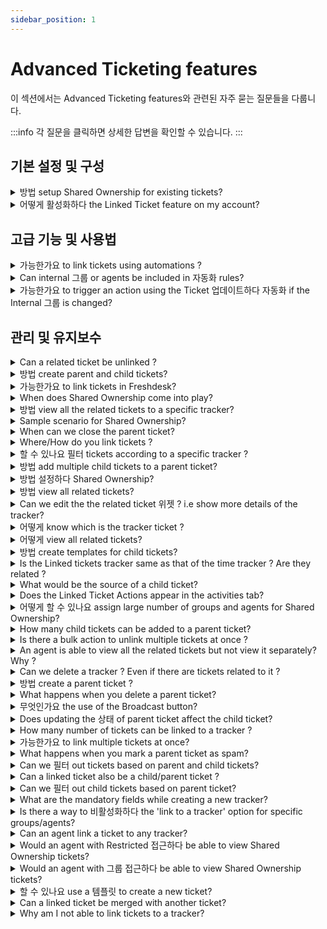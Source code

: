 ```yaml
---
sidebar_position: 1
---
```


# Advanced Ticketing features

이 섹션에서는 Advanced Ticketing features와 관련된 자주 묻는 질문들을 다룹니다.

:::info
각 질문을 클릭하면 상세한 답변을 확인할 수 있습니다.
:::


## 기본 설정 및 구성

<details>
<summary>방법 setup Shared Ownership for existing tickets?</summary>

<div rel="clipboard_data"><p>On the ticket details page select and<span></span><u>update</u><span></span>following:</p><ol><li>Internal Groups</li><li>Internal Agent</li></ol></div><p><br /></p>

</details>

<details>
<summary>어떻게 활성화하다 the Linked Ticket feature on my account?</summary>

<p dir="ltr">To enable Linked Tickets,</p><p dir="ltr"><br /></p><p dir="ltr">Go to <strong dir="ltr">Admin&gt;Support operation&gt;Advanced ticketing&gt;&nbsp;</strong>toggle on<strong dir="ltr">&nbsp;Linked tickets</strong></p><p dir="ltr"><br /></p><p dir="ltr"><strong dir="ltr"><img src="#" style={{ fontSize: "16px" }} class="fr-fic fr-dib fr-bordered" /></strong><br /></p>

</details>


## 고급 기능 및 사용법

<details>
<summary>가능한가요 to link tickets using automations ?</summary>

No. Tickets cannot be linked to trackers by using any of the four automations.

</details>

<details>
<summary>Can internal 그룹 or agents be included in 자동화 rules?</summary>

<p >Internal groups or agents can be set in the Conditions and Actions in automation rules that run on ticket creation or ticket updates.</p><p ><br /></p>

</details>

<details>
<summary>가능한가요 to trigger an action using the Ticket 업데이트하다 자동화 if the Internal 그룹 is changed?</summary>

<p dir="ltr"><span style={{ fontSize: "16px" }}><span dir="ltr" style={{ fontSize: "16px" }}>Within the Ticket Update automation rule, the Internal group can be included in the Conditions and Actions sections, but it is not possible to trigger an Event specifically when the internal group is changed.</span></span></p><p><br /></p>

</details>


## 관리 및 유지보수

<details>
<summary>Can a related ticket be unlinked ?</summary>

<p dir="ltr">Yes it is possible. To unlink the ticket from the Tracker, Go to <strong>Linked Tickets</strong> and click<strong dir="ltr">&nbsp;Unlink</strong>. <span style={{ fontSize: "16px" }}>This permanently unlinks the ticket from that tracker and CANNOT be undone.</span>&nbsp;</p><p dir="ltr"><br /></p><p dir="ltr"><img src="#" style={{ fontSize: "16px" }} class="fr-fic fr-fil fr-dib" /></p>

</details>

<details>
<summary>방법 create parent and child tickets?</summary>

<p>You may open a ticket, click on ‘Add Child’ and choose between "Using a Template" and "New Child Ticket". The original ticket will become the parent ticket and the child ticket will be created as a new ticket. This feature is available from the Estate Plan onwards on Freshdesk.</p><p><br /></p>

</details>

<details>
<summary>가능한가요 to link tickets in Freshdesk?</summary>

Yes, it is possible. By using trackers ,tickets can be linked in Freshdesk.

</details>

<details>
<summary>When does Shared Ownership come into play?</summary>

When there are multiple agents involved in a single ticket, we could make use of Shared Ownership. Whether it is a customer facing agent or an internal agent, all are kept in the loop on any action done within the ticket.<p><br /></p>

</details>

<details>
<summary>방법 view all the related tickets to a specific tracker?</summary>

<p>Yes, it would be possible to view all the tickets linked to a tracker. </p><p><br /></p><p>Here are the steps: </p><p>Step 1: Filter the tickets of tracker type in the Association Type field. </p><p>Step 2: Select the tracker, the one you wish to view all the related tickets.</p><p>Step 3: Click on X Related tickets on the right hand side of the page.The list of all the related tickets is shown.Here X= Number of related tickets.</p><p><br /></p><p>However as of now, this information is not available as a metrics with Reports.</p>

</details>

<details>
<summary>Sample scenario for Shared Ownership?</summary>

<p>A ticket comes from an e-commerce company which has issues relating to a bug as well a query regarding a feature. </p><p>Query is solved by the customer facing agent(Primary agent).</p><p>Bug is solved by the internal agent(Developer).</p><p><br /></p><p>Shared Ownership helps in dynamically checking the status of work on a single ticket, keeping both the agents in the loop.</p><p><br /></p>

</details>

<details>
<summary>When can we close the parent ticket?</summary>

<p>A Child Ticket is essentially a subdivision of the Parent Ticket. The Parent Ticket can be closed only if all of its Child Tickets are either Closed or Resolved.</p><p><br /></p>

</details>

<details>
<summary>Where/How do you link tickets ?</summary>

<p>Go to the <strong>Tickets Tab &gt; Click on the required ticket &gt; Expand the 'Linked Tickets' panel on the extreme right &gt; Create a new tracker or choose to link it to an existing tracker.</strong></p><p><br /></p><p dir="ltr">This feature is available only from the<strong dir="ltr">&nbsp;Pro/Garden Plan&nbsp;</strong>onwards in Freshdesk.</p><p dir="ltr"><br /></p><p dir="ltr"><img src="#" style={{ fontSize: "16px" }} class="fr-fic fr-fil fr-dib" /></p><p><br /></p><p>Click <a href="https://support.freshdesk.com/support/solutions/articles/224695-setting-up-linked-tickets" rel="noreferrer noopener" target="_blank">here</a> to know more about Linked tickets.</p>

</details>

<details>
<summary>할 수 있나요 필터 tickets according to a specific tracker ?</summary>

No, it is not possible to do so. In order to view all the related tickets of that tracker, go to the tracker itself and click on related tickets.

</details>

<details>
<summary>방법 add multiple child tickets to a parent ticket?</summary>

<p> After creating a new child ticket, click on ’Save and New Child’ to add a new child. You could also click on "Add Child" option within a Parent Ticket to create a new child ticket.</p>

</details>

<details>
<summary>방법 설정하다 Shared Ownership?</summary>

<p >You would have to install the Shared Ownership App on your account as shown in this <a href="https://support.freshdesk.com/support/solutions/articles/224194-enabling-shared-ownership" rel="noopener noreferrer" target="_blank">solution article</a>.</p><p ><br /></p><p >After this is done, there are two steps involved.</p><p ><br /></p><p ><strong >1. Map internal groups to a ticket status:</strong></p><p ><br /></p><p dir="ltr">Go to <strong>Admin &gt; Workflows &gt; Ticket fields </strong></p><p >Excluding the 4 basic statuses of ticket, map the custom statuses under<span ></span><u >Mapped Internal Groups</u>.</p><p >NOTE: Don't forget to include<span ></span><u >Customer responded</u>.</p><p ><br /></p><p ><strong >2. Set up automation rules to make sure everyone's in the loop:</strong></p><p ><br /></p><p dir="ltr">Go to <strong dir="ltr">Admin &gt; Workflows &gt; Automations &gt; Ticket updates &gt; New rule</strong></p><p ><br /><strong ><u >Set up a new automation rule as below:</u></strong></p><p ><br /></p><p ><strong >When an action is performed by</strong></p><p >Requester</p><p ><br /></p><p ><strong >Involves any of these events</strong></p><p >Reply IS sent</p><p ><br /></p><p ><strong >On tickets with these properties</strong></p><p >Status is NOT &gt; Open OR Waiting on Third party OR Waiting on Sellers team</p><p ><br /></p><p ><strong >Perform these actions:</strong></p><p >Set status as &gt; OPEN</p><p >Send email to Agent &gt; Assigned Agent</p><p ><br /></p>

</details>

<details>
<summary>방법 view all related tickets?</summary>

<p dir="ltr">In the tickets list page, the ticket with the separate tag that indicates <strong>Tracker</strong> is the main tracker ticket. Also, it is possible to filter all the tracker tickets in the helpdesk. This can be done by choosing <strong>T</strong><strong dir="ltr">racker</strong> in the<strong>&nbsp;Association Type dropdown field</strong>.</p><p><br /></p><p><img src="#" style={{ fontSize: "16px" }} class="fr-fic fr-dib fr-bordered" /></p><p dir="ltr">To view related tickets,</p><p dir="ltr"><br /></p><p dir="ltr">Go to <strong dir="ltr">Tickets&nbsp;</strong>&gt;select the<strong >&nbsp;Tracker ticket</strong> &gt; click on <strong >Related</strong><strong dir="ltr">&nbsp;Tickets.</strong></p><p dir="ltr"><br /></p><p dir="ltr"><strong dir="ltr"><img src="#" style={{ fontSize: "16px" }} class="fr-fic fr-dib" /></strong><br /></p>

</details>

<details>
<summary>Can we edit the the related ticket 위젯 ? i.e show more details of the tracker?</summary>

No it is not possible to show more details of the tracker in the widget. In order to get more details of the tracker , the agent can view it separately.

</details>

<details>
<summary>어떻게 know which is the tracker ticket ?</summary>

<p dir="ltr">In the tickets list page, the ticket with the separate tag that indicates <strong>Tracker</strong> is the main tracker ticket. Also, it is possible to filter all the tracker tickets in the helpdesk. This can be done by choosing <strong>T</strong><strong dir="ltr">racker</strong> in the<strong>&nbsp;Association Type dropdown field</strong>.</p><p><br /></p><p><img src="#" style={{ fontSize: "16px" }} class="fr-fic fr-dib fr-bordered" /></p>

</details>

<details>
<summary>어떻게 view all related tickets?</summary>

In the tickets tab, the tickets having the tag Related Ticket are related/linked to a ticket.

</details>

<details>
<summary>방법 create templates for child tickets?</summary>

<p dir="ltr">Under <strong>Admin &gt; Agent Productivity &gt; Ticket Templates &gt; New Template</strong>, you could add a new ticket template and choose "Save and Add Child" to create a template for Parent Ticket. Once this is done, you would be able to add Child Ticket Templates under this Parent Ticket Template.</p><p><br /></p><p>To apply a template to the child ticket click on ‘<strong>Use existing template</strong>’ while creating a new child ticket.</p><p><br /></p>

</details>

<details>
<summary>Is the Linked tickets tracker same as that of the time tracker ? Are they related ?</summary>

No, both the trackers are completely different. The first one is used to link tickets which creates a separate tracker ticket.Whereas the latter is used to calculate the amount of time spent on a particular ticket.

</details>

<details>
<summary>What would be the source of a child ticket?</summary>

<p>Since the ticket is created by an agent, the source of the ticket would be phone.</p><p><br /></p>

</details>

<details>
<summary>Does the Linked Ticket Actions appear in the activities tab?</summary>

All the activities that are carried out with respect to the ticket are shown in the activities tab. In this case, even when tickets are linked to a tracker is shown in the activities tab,

</details>

<details>
<summary>어떻게 할 수 있나요 assign large number of groups and agents for Shared Ownership?</summary>

<div rel="clipboard_data"><p>There are 2 ways to do it.</p><p><br /></p><p>-<span></span><strong>Bulk Mode</strong></p><p>Select the necessary tickets to perform bulk actions.</p><p><br /></p><p><font>-<span></span><strong>Using Scenario Automation</strong></font></p><p><font>Option to execute a scenario is directly available in the drop down menu.</font></p></div><p><br /></p>

</details>

<details>
<summary>How many child tickets can be added to a parent ticket?</summary>

<p dir="ltr">We can add a maximum of 50 child tickets to a parent ticket.</p><p><br /></p>

</details>

<details>
<summary>Is there a bulk action to unlink multiple tickets at once ?</summary>

No. It is only possible to unlink a ticket in the ticket details page. Multiple unlinks are not available as of now.

</details>

<details>
<summary>An agent is able to view all the related tickets but not view it separately? Why ?</summary>

<div style={{ fontSize: "16px" }}><p style={{ fontSize: "16px" }}><span style={{ fontSize: "16px" }}>That agent would be having restricted or group access and hence the related tickets are out of the agent's scope.</span></p><p style={{ fontSize: "16px" }}><br /></p><p style={{ fontSize: "16px" }}><span dir="ltr" style={{ fontSize: "16px" }}>To can give the agent access to view tickets,</span></p><ul><li style={{ fontSize: "16px" }}><span dir="ltr" style={{ fontSize: "16px" }}>Go to <strong dir="ltr">Admin &gt; Teams &gt; Agents &gt; Edit Agent</strong></span></li><li style={{ fontSize: "16px" }}><span dir="ltr" style={{ fontSize: "16px" }}>Scroll down to Scope and edit the scope of the agent.</span></li></ul><p><span dir="ltr" style={{ fontSize: "16px" }}><img src="#" style={{ fontSize: "16px" }} class="fr-fic fr-dib fr-bordered" /></span></p><p><br /></p><p><span dir="ltr" style={{ fontSize: "16px" }}>Learn more about agent scope <a href="https://support.freshdesk.com/en/support/solutions/articles/50000002804" rel="noreferrer" target="_blank">here</a>.</span></p></div><p><br /></p>

</details>

<details>
<summary>Can we delete a tracker ? Even if there are tickets related to it ?</summary>

<p dir="ltr">Yes it is possible to delete a tracker.&nbsp;</p><p dir="ltr"><br /></p><ul><li dir="ltr">Go to the <strong>Tracker.</strong></li><li dir="ltr">Click on the three dots for <strong dir="ltr">More options</strong> and select <strong dir="ltr">Delete.</strong></li><li dir="ltr">Once you delete a tracker, its related tickets will be permanently unlinked which <strong>cannot</strong> be restored.</li></ul><p><img src="#" style={{ fontSize: "16px" }} class="fr-fic fr-dib fr-bordered" /></p>

</details>

<details>
<summary>방법 create a parent ticket ?</summary>

<p style={{ fontSize: "16px" }}><strong style={{ fontSize: "16px" }}>Quick guide to set up Parent Child Ticketing:</strong></p><ol style={{ fontSize: "16px" }}><li dir="ltr" style={{ fontSize: "16px" }}>Log in to your Freshdesk portal as an Administrator.</li><li style={{ fontSize: "16px" }}>Go to <strong style={{ fontSize: "16px" }}>Admin</strong><strong dir="ltr" style={{ fontSize: "16px" }}>&nbsp;&gt; Support Operations &gt; Advanced Ticketing</strong>.</li><li style={{ fontSize: "16px" }}>Enable the toggle for <strong dir="ltr" style={{ fontSize: "16px" }}>Parent-Child Ticketing</strong>.<br /><strong dir="ltr" style={{ fontSize: "16px" }}><img src="#" class="fr-fic fr-fil fr-dib fr-bordered" style={{ fontSize: "16px" }} /></strong></li></ol><p><br /></p><p><span dir="ltr" style={{ fontSize: "16px" }}>Parent-Child Ticketing will now be enabled in your account.</span></p><p dir="ltr"><br /></p><p dir="ltr">To create a parent-child relationship, add a child ticket to any existing or new ticket.</p><p dir="ltr"><img src="#" style={{ fontSize: "16px" }} class="fr-fic fr-fil fr-dib" /></p>

</details>

<details>
<summary>What happens when you delete a parent ticket?</summary>

<div rel="clipboard_data"><p>The parent ticket will be deleted and the associated child tickets will be unlinked from the parent ticket.</p></div><p><br /></p>

</details>

<details>
<summary>무엇인가요 the use of the Broadcast button?</summary>

<p dir="ltr"><span dir="ltr" style={{ fontSize: "16px" }}>With all the related tickets linked to the Tracker, the team working on it can notify the agents on the progress by using an internal broadcast message.</span></p><p dir="ltr" style={{ fontSize: "16px" }}><span style={{ fontSize: "16px" }}><span style={{ fontSize: "16px" }}>Once the message is broadcasted on the Tracker ticket, it would be relayed on all the related tickets automatically. This broadcast message would be visible only to agents on the account.</span></span></p><ul style={{ fontSize: "16px" }}><li dir="ltr" style={{ fontSize: "16px" }}><p style={{ fontSize: "16px" }}><span style={{ fontSize: "16px" }}><span style={{ fontSize: "16px" }}>To broadcast an internal message to agents who are assigned to related tickets, click on <strong style={{ fontSize: "16px" }}>Broadcast</strong>.&nbsp;</span></span></p></li></ul><p class="article_note" style={{ fontSize: "16px" }}><span style={{ fontSize: "16px" }}><span style={{ fontSize: "16px" }}><strong dir="ltr" style={{ fontSize: "16px" }}>Note:</strong> Only agents who have access to the Tracker ticket will be able to send a broadcast message.</span></span></p><ul ><li dir="ltr"><span style={{ fontSize: "16px" }}>Enter the message and click Broadcast. The message will be sent to all the related tickets that are linked with the Tracker.</span></li></ul><p><img src="#" style={{ fontSize: "16px" }} class="fr-fic fr-fil fr-dib" /></p><p><br /></p><p ><span style={{ fontSize: "16px" }}>The broadcast message will be added to any new tickets linked to the Tracker. At any point of time, any related ticket will only have the last broadcasted message. That is, if a new message is broadcasted, it will replace the existing message with the new one. The agents can include the message in their replies on the related tickets using the <strong style={{ fontSize: "16px" }}>Insert this message into reply</strong> option</span></p><p style={{ fontSize: "16px" }}><span style={{ fontSize: "16px" }}><span style={{ fontSize: "16px" }}><br /></span></span></p><p class="article_note" ><span style={{ fontSize: "16px" }}><span style={{ fontSize: "16px" }}><strong style={{ fontSize: "16px" }}>Note:</strong>&nbsp;</span></span><span dir="ltr" style={{ fontSize: "16px" }}>When a message is broadcasted from the Tracker ticket, a hardcoded email notification will be sent to the assigned agent and the <a href="https://support.freshdesk.com/support/solutions/articles/37560-monitoring-important-tickets-by-becoming-a-watcher-" rel="noreferrer noopener" style={{ fontSize: "16px" }} target="_blank">watcher(s)</a> added on the related tickets. &nbsp;</span></p><p dir="ltr"><br /></p>

</details>

<details>
<summary>Does updating the 상태 of parent ticket affect the child ticket?</summary>

<p dir="ltr"><span dir="ltr" style={{ fontSize: "16px" }}>No, changing the status of the parent ticket will not impact the status of the child tickets. However, if you wish to achieve this, you can utilize an automation rule. Here is a sample automation rule summary -<br /><br /><img src="#" style={{ fontSize: "16px" }} class="fr-fic fr-dib fr-bordered fr-shadow" /><br /></span></p><p ><br /></p>

</details>

<details>
<summary>How many number of tickets can be linked to a tracker ?</summary>

To a single tracker, a maximum of 300 tickets can be linked to it.

</details>

<details>
<summary>가능한가요 to link multiple tickets at once?</summary>

To link multiple tickets, we have to goto the ticket details page separately of each ticket and link them individually to a tracker. As of now there is no option under Bulk Actions to carry out this function.

</details>

<details>
<summary>What happens when you mark a parent ticket as spam?</summary>

<p>The child tickets associated with the parent ticket will be unlinked and the changes<span> cannot</span><span></span>be restored. However, the child tickets would not be marked as spam.</p><p><br /></p>

</details>

<details>
<summary>Can we 필터 out tickets based on parent and child tickets?</summary>

<p dir="ltr">Yes, we can filter out tickets based on parent and child tickets.&nbsp;</p><ul><li dir="ltr">Go to<strong>&nbsp;Tickets</strong>.</li><li dir="ltr">Under the <strong>Filters section</strong> on the left hand side, click on <strong>Association Type</strong>.</li><li dir="ltr">Select the type of association as <strong>Parent or Child</strong> to filter out the corresponding tickets.&nbsp;</li></ul><p><br /></p><p><img src="#" style={{ fontSize: "16px" }} class="fr-fic fr-dib fr-bordered" /></p><p><br /></p><p><br /></p><p><br /></p>

</details>

<details>
<summary>Can a linked ticket also be a child/parent ticket ?</summary>

<p>No, tickets can be associated via trackers or the parent-child method, but not both.</p>

</details>

<details>
<summary>Can we 필터 out child tickets based on parent ticket?</summary>

<p>No, you cannot filter out child tickets based on the parent ticket. However, you can go to the parent ticket and view the child tickets associated with it.</p>

</details>

<details>
<summary>What are the mandatory fields while creating a new tracker?</summary>

<p dir="ltr"><span dir="ltr" style={{ fontSize: "16px" }}>Two fields are mandatory while creating a new tracker :<br /><br />1. <strong>Requester field</strong> -&nbsp;</span><br /><span dir="ltr" style={{ fontSize: "16px" }}>The agent creating the tracker ticket is also the requester.<br />There is an option for the agent to create the tracker under their name or the name of one of their colleagues.<br /><br /><img src="#" style={{ fontSize: "16px" }} class="fr-fic fr-dib fr-bordered fr-shadow" /><br />2. <strong>Subject field</strong> - This defines the name/<span dir="ltr" style={{ fontSize: "16px" }}>description o</span>f the tracker.<br /><br />If there are any additional fields designated as mandatory under the Admin &gt; Ticket fields section, those fields should also be filled in to create a tracker.<br /></span></p>

</details>

<details>
<summary>Is there a way to 비활성화하다 the 'link to a tracker' option for specific groups/agents?</summary>

<div rel="clipboard_data"><span dir="ltr" style={{ fontSize: "16px" }}>You can create a custom role and manage the <strong style={{ fontSize: "16px" }}>Ticket</strong> access for the agents assigned to the role under <strong dir="ltr" style={{ fontSize: "16px" }}>Permissions.</strong>&nbsp;</span></div><p style={{ fontSize: "16px" }}><span style={{ fontSize: "16px" }}><span style={{ fontSize: "16px" }}><br /></span></span></p><p style={{ fontSize: "16px" }}><span style={{ fontSize: "16px" }}><span style={{ fontSize: "16px" }}><span dir="ltr" style={{ fontSize: "16px" }}>To disable the option for agents to link tickets,</span></span></span></p><ul><li style={{ fontSize: "16px" }}><span style={{ fontSize: "16px" }}><span style={{ fontSize: "16px" }}><span dir="ltr" style={{ fontSize: "16px" }}>Go to <strong dir="ltr" style={{ fontSize: "16px" }}>Admin &gt; Teams &gt; Roles&nbsp;</strong></span></span></span></li><li style={{ fontSize: "16px" }}><span style={{ fontSize: "16px" }}><span style={{ fontSize: "16px" }}><span dir="ltr" style={{ fontSize: "16px" }}>Create a <strong dir="ltr" style={{ fontSize: "16px" }}>New Role&nbsp;</strong>or click <strong dir="ltr" style={{ fontSize: "16px" }}>Edit&nbsp;</strong>next to an existing custom role.</span></span></span></li><li style={{ fontSize: "16px" }}><span style={{ fontSize: "16px" }}><span style={{ fontSize: "16px" }}><span dir="ltr" style={{ fontSize: "16px" }}>Scroll down to <strong dir="ltr" style={{ fontSize: "16px" }}>Permissions.</strong></span></span></span></li><li><span style={{ fontSize: "16px" }}><span style={{ fontSize: "16px" }}><span dir="ltr" style={{ fontSize: "16px" }}>Under the Tickets tab, uncheck the box next to <strong dir="ltr">Create a linked ticket.</strong></span></span></span></li></ul><p><br /></p><p><img src="#" style={{ fontSize: "16px" }} class="fr-fic fr-dib fr-bordered" /></p><p><br /></p><p dir="ltr"><span style={{ fontSize: "16px" }}>You can now, assign this role to all the agents who should not have access to create linked tickets.</span></p><p><br /></p>

</details>

<details>
<summary>Can an agent link a ticket to any tracker?</summary>

An agent can only link tickets to a tracker that are present in his/her scope. So, if an agent has group/restricted access he/she wont be able to view all the trackers that are present in the helpdesk.

</details>

<details>
<summary>Would an agent with Restricted 접근하다 be able to view Shared Ownership tickets?</summary>

<div rel="clipboard_data">When the agent has restricted access, still he would be able to see tickets assigned to him as an internal agent even if he is not the assigned agent on the ticket.</div><p><br /></p>

</details>

<details>
<summary>Would an agent with 그룹 접근하다 be able to view Shared Ownership tickets?</summary>

When an agent has group access, he will have access to the tickets which have the internal group assigned as the agent’s group even though the ticket belongs to a different group.<p><br /></p>

</details>

<details>
<summary>할 수 있나요 use a 템플릿 to create a new ticket?</summary>

<p>We understand that you might want to create tickets on-the-go.<br />Freshdesk allows you to create templates from <strong dir="ltr">Admin &gt; Agent Productivity &gt; Ticket Templates</strong>. These templates can be used while creating a ticket from the <strong>“Select a template”</strong> option.</p><p><br /></p><p><a href="https://support.freshdesk.com/support/solutions/articles/220141-creating-and-using-ticket-templates" rel="noreferrer noopener" target="_blank">This</a> article will give you more details on its usage.</p>

</details>

<details>
<summary>Can a linked ticket be merged with another ticket?</summary>

<p dir="ltr">Yes, you can merge tickets to a ticket linked to a tracker.</p>

</details>

<details>
<summary>Why am I not able to link tickets to a tracker?</summary>

<p>A ticket cannot be linked to a tracker when any of the following is true :</p><ul><li>When the <strong>mandatory or required ticket fields are not filled</strong> in for a ticket, the ticket cannot be linked to a tracker. Make sure all the mandatory ticket fields are filled in for a ticket before linking it to a tracker ticket.<br /><br /></li><li>When the ticket is <strong>already associated with a parent or a child ticket</strong>, it will not be possible to link such tickets to a tracker.<br /><br /></li><li>When a ticket is <strong>merged with another ticket</strong>. The primary ticket which is closed will not have the Linked tickets option. In those cases, please use the secondary ticket for linking it to a tracker.</li></ul>

</details>

